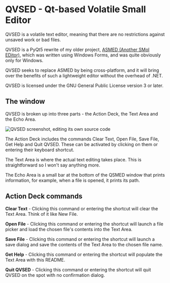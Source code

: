 # QVSED - Qt-based Volatile Small Editor

QVSED is a volatile text editor, meaning that there are no restrictions against unsaved work or bad files.

QVSED is a PyQt5 rewrite of my older project, [ASMED (Another SMol EDitor)](https://github.com/That1M8Head/ASMED), which was written using Windows Forms, and was quite obviously only for Windows.

QVSED seeks to replace ASMED by being cross-platform, and it will bring over the benefits of such a lightweight editor without the overhead of .NET.

QVSED is licensed under the GNU General Public License version 3 or later.

## The window

QVSED is broken up into three parts - the Action Deck, the Text Area and the Echo Area.

![QVSED screenshot, editing its own source code](qsved_screenie.png)

The Action Deck includes the commands Clear Text, Open File, Save File, Get Help and Quit QVSED. These can be activated by clicking on them or entering their keyboard shortcut.

The Text Area is where the actual text editing takes place. This is straightforward so I won't say anything more.

The Echo Area is a small bar at the bottom of the QSMED window that prints information, for example, when a file is opened, it prints its path.

## Action Deck commands

**Clear Text** - Clicking this command or entering the shortcut <C-n> will clear the Text Area. Think of it like New File.

**Open File** - Clicking this command or entering the shortcut <C-f> will launch a file picker and load the chosen file's contents into the Text Area.

**Save File** - Clicking this command or entering the shortcut <C-s> will launch a save dialog and save the contents of the Text Area to the chosen file name.

**Get Help** - Clicking this command or entering the shortcut <C-h> will populate the Text Area with this README.

**Quit QVSED** - Clicking this command or entering the shortcut <A-q> will quit QVSED on the spot with no confirmation dialog.

